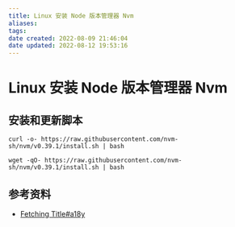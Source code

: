 ```yaml
---
title: Linux 安装 Node 版本管理器 Nvm
aliases:
tags:
date created: 2022-08-09 21:46:04
date updated: 2022-08-12 19:53:16
---
```


# Linux 安装 Node 版本管理器 Nvm

## 安装和更新脚本

```shell
curl -o- https://raw.githubusercontent.com/nvm-sh/nvm/v0.39.1/install.sh | bash

wget -qO- https://raw.githubusercontent.com/nvm-sh/nvm/v0.39.1/install.sh | bash
```

## 参考资料

- [Fetching Title#a18y](https://github.com/nvm-sh/nvm#install--update-script)
